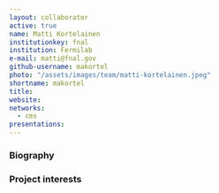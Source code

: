 ```yaml
---
layout: collaborator
active: true
name: Matti Kortelainen
institutionkey: fnal
institution: Fermilab
e-mail: matti@fnal.gov
github-username: makortel
photo: "/assets/images/team/matti-kortelainen.jpeg"
shortname: makortel
title: 
website: 
networks:
  - cms
presentations:
---
```


### Biography

### Project interests


